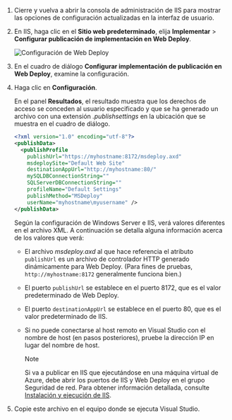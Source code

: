 
1. Cierre y vuelva a abrir la consola de administración de IIS para mostrar las opciones de configuración actualizadas en la interfaz de usuario.

2. En IIS, haga clic en el **Sitio web predeterminado**, elija **Implementar** > **Configurar publicación de implementación en Web Deploy**.

    ![Configuración de Web Deploy](../../deployment/media/tutorial-configure-web-deploy-publishing.png)

3. En el cuadro de diálogo **Configurar implementación de publicación en Web Deploy**, examine la configuración.

4. Haga clic en **Configuración**.

    En el panel **Resultados**, el resultado muestra que los derechos de acceso se conceden al usuario especificado y que se ha generado un archivo con una extensión *.publishsettings* en la ubicación que se muestra en el cuadro de diálogo.

    ```xml
    <?xml version="1.0" encoding="utf-8"?>
    <publishData>
      <publishProfile
        publishUrl="https://myhostname:8172/msdeploy.axd"
        msdeploySite="Default Web Site"
        destinationAppUrl="http://myhostname:80/"
        mySQLDBConnectionString=""
        SQLServerDBConnectionString=""
        profileName="Default Settings"
        publishMethod="MSDeploy"
        userName="myhostname\myusername" />
    </publishData>
    ```

    Según la configuración de Windows Server e IIS, verá valores diferentes en el archivo XML. A continuación se detalla alguna información acerca de los valores que verá:

   * El archivo *msdeploy.axd* al que hace referencia el atributo `publishUrl` es un archivo de controlador HTTP generado dinámicamente para Web Deploy. (Para fines de pruebas, `http://myhostname:8172` generalmente funciona bien.)
   * El puerto `publishUrl` se establece en el puerto 8172, que es el valor predeterminado de Web Deploy.
   * El puerto `destinationAppUrl` se establece en el puerto 80, que es el valor predeterminado de IIS.
   * Si no puede conectarse al host remoto en Visual Studio con el nombre de host (en pasos posteriores), pruebe la dirección IP en lugar del nombre de host.

     > [!NOTE]
     > Si va a publicar en IIS que ejecutándose en una máquina virtual de Azure, debe abrir los puertos de IIS y Web Deploy en el grupo Seguridad de red. Para obtener información detallada, consulte [Instalación y ejecución de IIS](/azure/virtual-machines/windows/quick-create-portal#open-port-80-for-web-traffic).

5. Copie este archivo en el equipo donde se ejecuta Visual Studio.
